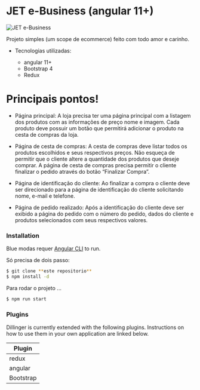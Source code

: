 # JET e-Business (angular 11+)

![JET e-Business](https://media-exp1.licdn.com/dms/image/C4D0BAQF5iiNwyoa2bw/company-logo_200_200/0/1543317822795?e=2159024400&v=beta&t=ZR3A_pya3b11HpUGONQAdRJUVtbCo1hJ94nDX1rgkE8)

Projeto simples (um scope de ecommerce) feito com todo amor e carinho.

- Tecnologias utilizadas:

  - angular 11+
  - Bootstrap 4
  - Redux 

# Principais pontos!

- Página principal:
A loja precisa ter uma página principal com a listagem dos produtos com as informações de
preço nome e imagem.
Cada produto deve possuir um botão que permitirá adicionar o produto na cesta de compras
da loja.

- Página de cesta de compras:
A cesta de compras deve listar todos os produtos escolhidos e seus respectivos preços. Não
esqueça de permitir que o cliente altere a quantidade dos produtos que deseje comprar.
A página de cesta de compras precisa permitir o cliente finalizar o pedido através do botão
“Finalizar Compra”.

- Página de identificação do cliente:
Ao finalizar a compra o cliente deve ser direcionado para a página de identificação do cliente
solicitando nome, e-mail e telefone.

- Página de pedido realizado:
Após a identificação do cliente deve ser exibido a página do pedido com o número do pedido,
dados do cliente e produtos selecionados com seus respectivos valores.



### Installation

Blue modas requer [Angular  CLI](https://angulario.org/) to run.

Só precisa de dois passo:

```sh
$ git clone **este repositorio** 
$ npm install -d
```

Para rodar o projeto ...

```sh
$ npm run start
```

### Plugins

Dillinger is currently extended with the following plugins. Instructions on how to use them in your own application are linked below.

| Plugin |
| ------ | 
| redux |
| angular | 
| Bootstrap|

